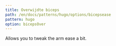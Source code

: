 ```yaml
---
title: Overwijdte biceps
path: /en/docs/patterns/hugo/options/bicepsease
pattern: hugo
option: bicepsOver
---
```


Allows you to tweak the arm ease a bit.